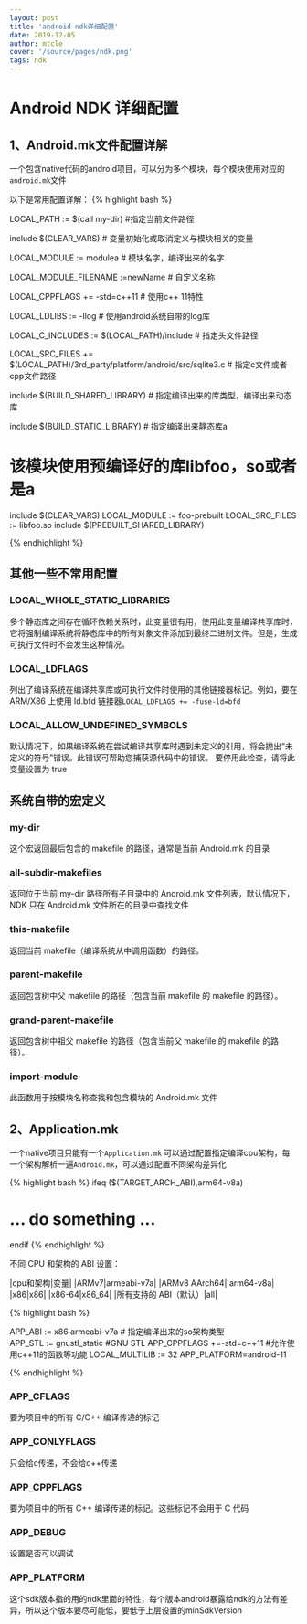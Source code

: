 ```yaml
---
layout: post
title: 'android ndk详细配置'
date: 2019-12-05
author: mtcle
cover: '/source/pages/ndk.png'
tags: ndk
---
```


# Android NDK 详细配置
## 1、Android.mk文件配置详解
一个包含native代码的android项目，可以分为多个模块，每个模块使用对应的`android.mk`文件 	
    
以下是常用配置详解：
{% highlight bash %}

LOCAL_PATH := $(call my-dir) #指定当前文件路径

include $(CLEAR_VARS) # 变量初始化或取消定义与模块相关的变量

LOCAL_MODULE := modulea # 模块名字，编译出来的名字

LOCAL_MODULE_FILENAME :=newName  # 自定义名称

LOCAL_CPPFLAGS += -std=c++11 # 使用c++ 11特性

LOCAL_LDLIBS := -llog # 使用android系统自带的log库

LOCAL_C_INCLUDES := $(LOCAL_PATH)/include # 指定头文件路径

LOCAL_SRC_FILES += $(LOCAL_PATH)/3rd_party/platform/android/src/sqlite3.c # 指定c文件或者cpp文件路径

include $(BUILD_SHARED_LIBRARY) # 指定编译出来的库类型，编译出来动态库


include $(BUILD_STATIC_LIBRARY) # 指定编译出来静态库a

# 该模块使用预编译好的库libfoo，so或者是a
include $(CLEAR_VARS)
LOCAL_MODULE := foo-prebuilt
LOCAL_SRC_FILES := libfoo.so
include $(PREBUILT_SHARED_LIBRARY)

{% endhighlight %}	
	
## 其他一些不常用配置
### LOCAL_WHOLE_STATIC_LIBRARIES 
多个静态库之间存在循环依赖关系时，此变量很有用，使用此变量编译共享库时，它将强制编译系统将静态库中的所有对象文件添加到最终二进制文件。但是，生成可执行文件时不会发生这种情况。
### LOCAL_LDFLAGS
列出了编译系统在编译共享库或可执行文件时使用的其他链接器标记。例如，要在 ARM/X86 上使用 ld.bfd 链接器`LOCAL_LDFLAGS += -fuse-ld=bfd`
### LOCAL_ALLOW_UNDEFINED_SYMBOLS
默认情况下，如果编译系统在尝试编译共享库时遇到未定义的引用，将会抛出“未定义的符号”错误。此错误可帮助您捕获源代码中的错误。
要停用此检查，请将此变量设置为 true

## 系统自带的宏定义
### my-dir
这个宏返回最后包含的 makefile 的路径，通常是当前 Android.mk 的目录
### all-subdir-makefiles
返回位于当前 my-dir 路径所有子目录中的 Android.mk 文件列表，默认情况下，NDK 只在 Android.mk 文件所在的目录中查找文件
### this-makefile
返回当前 makefile（编译系统从中调用函数）的路径。
### parent-makefile
返回包含树中父 makefile 的路径（包含当前 makefile 的 makefile 的路径）。

### grand-parent-makefile
返回包含树中祖父 makefile 的路径（包含当前父 makefile 的 makefile 的路径）。
### import-module
此函数用于按模块名称查找和包含模块的 Android.mk 文件


## 2、Application.mk
一个native项目只能有一个`Application.mk`
可以通过配置指定编译cpu架构，每一个架构解析一遍`Android.mk`，可以通过配置不同架构差异化

{% highlight bash %}
ifeq ($(TARGET_ARCH_ABI),arm64-v8a)
# ... do something ...
endif
{% endhighlight %}	

不同 CPU 和架构的 ABI 设置：		

|cpu和架构|变量|
|ARMv7|armeabi-v7a|
|ARMv8 AArch64|	arm64-v8a|
|x86|x86|
|x86-64|x86_64|
|所有支持的 ABI（默认）|all|

{% highlight bash %}

APP_ABI := x86 armeabi-v7a # 指定编译出来的so架构类型	
APP_STL := gnustl_static #GNU STL
APP_CPPFLAGS +=-std=c++11 #允许使用c++11的函数等功能
LOCAL_MULTILIB := 32
APP_PLATFORM=android-11

{% endhighlight %}

### APP_CFLAGS
要为项目中的所有 C/C++ 编译传递的标记
### APP_CONLYFLAGS
只会给c传递，不会给c++传递
### APP_CPPFLAGS
要为项目中的所有 C++ 编译传递的标记。这些标记不会用于 C 代码
### APP_DEBUG
设置是否可以调试
### APP_PLATFORM 
这个sdk版本指的用的ndk里面的特性，每个版本android暴露给ndk的方法有差异，所以这个版本要尽可能低，要低于上层设置的minSdkVersion
